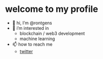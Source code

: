 # welcome to my profile
- 👋 hi, I’m @rontgens
- 👀 i’m interested in
  - blockchain / web3 development
  - machine learning
- 📫 how to reach me
  - [twitter](https://twitter.com/rontgen_eth)
